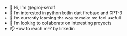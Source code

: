 - 👋 Hi, I’m @egroj-serolf
- 👀 I’m interested in python kotlin dart firebase and GPT-3
- 🌱 I’m currently learning the way to make me feel usefull
- 💞️ I’m looking to collaborate on interesting proyects
- 📫 How to reach me? by linkedin 

<!---
egroj-serolf/egroj-serolf is a ✨ special ✨ repository because its `README.md` (this file) appears on your GitHub profile.
You can click the Preview link to take a look at your changes.
--->
